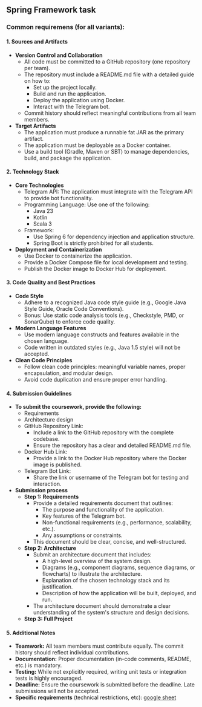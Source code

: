 ## Spring Framework task

### Common requiremens (for all variants):

#### 1. Sources and Artifacts
- **Version Control and Collaboration**
  - All code must be committed to a GitHub repository (one repository per team).
  - The repository must include a README.md file with a detailed guide on how to:
    - Set up the project locally. 
    - Build and run the application. 
    - Deploy the application using Docker. 
    - Interact with the Telegram bot.
  - Commit history should reflect meaningful contributions from all team members.
- **Target Artifacts**
  - The application must produce a runnable fat JAR as the primary artifact. 
  - The application must be deployable as a Docker container.
  - Use a build tool (Gradle, Maven or SBT) to manage dependencies, build, and package the application.
#### 2. Technology Stack
- **Core Technologies**
  - Telegram API: The application must integrate with the Telegram API to provide bot functionality. 
  - Programming Language: Use one of the following:
    - Java 23 
    - Kotlin 
    - Scala 3 
  - Framework: 
    - Use Spring 6 for dependency injection and application structure. 
    - Spring Boot is strictly prohibited for all students. 
- **Deployment and Containerization**
  - Use Docker to containerize the application. 
  - Provide a Docker Compose file for local development and testing. 
  - Publish the Docker image to Docker Hub for deployment.

#### 3. Code Quality and Best Practices
- **Code Style**
  - Adhere to a recognized Java code style guide (e.g., Google Java Style Guide, Oracle Code Conventions). 
  - Bonus: Use static code analysis tools (e.g., Checkstyle, PMD, or SonarQube) to enforce code quality.
- **Modern Language Features**
  - Use modern language constructs and features available in the chosen language. 
  - Code written in outdated styles (e.g., Java 1.5 style) will not be accepted.
- **Clean Code Principles**
  - Follow clean code principles: meaningful variable names, proper encapsulation, and modular design. 
  - Avoid code duplication and ensure proper error handling.

#### 4. Submission Guidelines
- **To submit the coursework, provide the following:**
  - Requirements
  - Architecture design
  - GitHub Repository Link:
    - Include a link to the GitHub repository with the complete codebase. 
    - Ensure the repository has a clear and detailed README.md file. 
  - Docker Hub Link:
    - Provide a link to the Docker Hub repository where the Docker image is published. 
  - Telegram Bot Link:
    - Share the link or username of the Telegram bot for testing and interaction.
- **Submission process**
  - **Step 1: Requirements**
    - Provide a detailed requirements document that outlines:
      - The purpose and functionality of the application. 
      - Key features of the Telegram bot. 
      - Non-functional requirements (e.g., performance, scalability, etc.). 
      - Any assumptions or constraints. 
    - This document should be clear, concise, and well-structured.
  - **Step 2: Architecture**
    - Submit an architecture document that includes:
      - A high-level overview of the system design.
      - Diagrams (e.g., component diagrams, sequence diagrams, or flowcharts) to illustrate the architecture.
      - Explanation of the chosen technology stack and its justification.
      - Description of how the application will be built, deployed, and run.
    - The architecture document should demonstrate a clear understanding of the system's structure and design decisions.
  - **Step 3: Full Project**
#### 5. Additional Notes
- **Teamwork:** All team members must contribute equally. The commit history should reflect individual contributions. 
- **Documentation:** Proper documentation (in-code comments, README, etc.) is mandatory. 
- **Testing:** While not explicitly required, writing unit tests or integration tests is highly encouraged. 
- **Deadline:** Ensure the coursework is submitted before the deadline. Late submissions will not be accepted.
- **Specific requirements** (technical restrictions, etc): [google sheet](https://docs.google.com/spreadsheets/d/1ly-yUu19S_mU7tSG_QLFaJOkQIM-uzzmXwLm4BGYW8Q)
